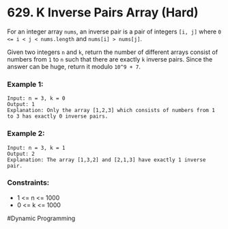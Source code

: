 # 629. K Inverse Pairs Array (Hard)

For an integer array `nums`, an inverse pair is a pair of integers `[i, j]` where `0 <= i < j < nums.length` and `nums[i] > nums[j]`.

Given two integers `n` and `k`, return the number of different arrays consist of numbers from `1` to `n` such that there are exactly `k` inverse pairs. Since the answer can be huge, return it modulo `10^9 + 7`.

### Example 1:

```
Input: n = 3, k = 0
Output: 1
Explanation: Only the array [1,2,3] which consists of numbers from 1 to 3 has exactly 0 inverse pairs.
```

### Example 2:

```
Input: n = 3, k = 1
Output: 2
Explanation: The array [1,3,2] and [2,1,3] have exactly 1 inverse pair.
```

### Constraints:

- 1 <= n <= 1000
- 0 <= k <= 1000

#Dynamic Programming
